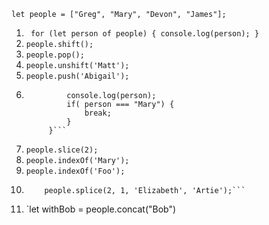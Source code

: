 
`let people = ["Greg", "Mary", "Devon", "James"];`

1. ` for (let person of people) {
		console.log(person);
	 }`
2. `people.shift();`
3. `people.pop();`
4. `people.unshift('Matt');`
5. `people.push('Abigail');`
6. ``` for(let person of people) {
			console.log(person);
			if( person === "Mary") {
				break;
			}
		}```
7. `people.slice(2);`
8. `people.indexOf('Mary');`
9. `people.indexOf('Foo');`
10. ```let people = ["Greg", "Mary", "Devon", "James"];
		people.splice(2, 1, 'Elizabeth', 'Artie');```
11. `let withBob = people.concat("Bob")